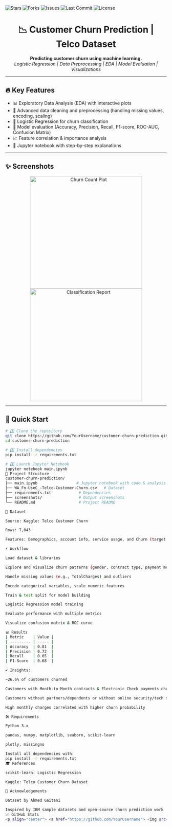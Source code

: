 <!-- PROJECT SHIELD BADGES -->
![Stars](https://img.shields.io/github/stars/YourUsername/customer-churn-prediction?style=social)
![Forks](https://img.shields.io/github/forks/YourUsername/customer-churn-prediction?style=social)
![Issues](https://img.shields.io/github/issues/YourUsername/customer-churn-prediction)
![Last Commit](https://img.shields.io/github/last-commit/YourUsername/customer-churn-prediction)
![License](https://img.shields.io/github/license/YourUsername/customer-churn-prediction)

<!-- PROJECT TITLE -->
<h1 align="center">📉 Customer Churn Prediction | Telco Dataset</h1>

<p align="center">
  <b>Predicting customer churn using machine learning.</b><br>
  <i>Logistic Regression | Data Preprocessing | EDA | Model Evaluation | Visualizations</i>
</p>

---

## 🔥 Key Features

- 📊 Exploratory Data Analysis (EDA) with interactive plots  
- 🧹 Advanced data cleaning and preprocessing (handling missing values, encoding, scaling)  
- 🤖 Logistic Regression for churn classification  
- 🎯 Model evaluation (Accuracy, Precision, Recall, F1-score, ROC-AUC, Confusion Matrix)  
- 📈 Feature correlation & importance analysis  
- 📂 Jupyter notebook with step-by-step explanations  

---

## ✨ Screenshots

<p align="center">
  <img alt="Churn Count Plot" src="screenshots/churn-count.png" width="350">
  <img alt="Classification Report" src="screenshots/classification-report.png" width="350">
</p>

---

## 🚀 Quick Start

```bash
# 1️⃣ Clone the repository
git clone https://github.com/YourUsername/customer-churn-prediction.git
cd customer-churn-prediction

# 2️⃣ Install dependencies
pip install -r requirements.txt

# 3️⃣ Launch Jupyter Notebook
jupyter notebook main.ipynb
🧰 Project Structure
customer-churn-prediction/
├── main.ipynb                 # Jupyter notebook with code & analysis
├── WA_Fn-UseC_-Telco-Customer-Churn.csv   # Dataset
├── requirements.txt            # Dependencies
├── screenshots/                # Output screenshots
└── README.md                   # Project README

📇 Dataset

Source: Kaggle: Telco Customer Churn

Rows: 7,043

Features: Demographics, account info, service usage, and Churn (target variable)

⚡ Workflow

Load dataset & libraries

Explore and visualize churn patterns (gender, contract type, payment methods, etc.)

Handle missing values (e.g., TotalCharges) and outliers

Encode categorical variables, scale numeric features

Train & test split for model building

Logistic Regression model training

Evaluate performance with multiple metrics

Visualize confusion matrix & ROC curve

📊 Results
| Metric    | Value |
| --------- | ----- |
| Accuracy  | 0.81  |
| Precision | 0.72  |
| Recall    | 0.65  |
| F1-Score  | 0.68  |

✔️ Insights:

~26.6% of customers churned

Customers with Month-to-Month contracts & Electronic Check payments churned the most

Customers without partners/dependents or without online security/tech support showed higher churn

High monthly charges correlated with higher churn probability

🛠️ Requirements

Python 3.x

pandas, numpy, matplotlib, seaborn, scikit-learn

plotly, missingno

Install all dependencies with:
pip install -r requirements.txt
🎓 References

scikit-learn: Logistic Regression

Kaggle: Telco Customer Churn Dataset

🙏 Acknowledgements

Dataset by Ahmed Gaitani

Inspired by IBM sample datasets and open-source churn prediction work
📈 GitHub Stats
<p align="center"> <a href="https://github.com/YourUsername"> <img src="https://github-readme-stats.vercel.app/api?username=YourUsername&show_icons=true&theme=radical" alt="GitHub Stats" /> <img src="https://github-readme-stats.vercel.app/api/top-langs/?username=YourUsername&layout=compact&theme=radical" alt="Top Languages" /> </a> </p>
